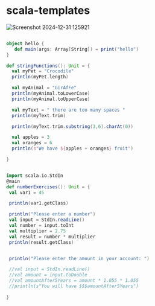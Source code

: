 # scala-templates

![Screenshot 2024-12-31 125921](https://github.com/user-attachments/assets/06d24cdb-f649-4497-985b-7ea79b540eb1)

```scala

object hello {
   def main(args: Array[String]) = print("hello")
}

```

```scala
def stringFunctions(): Unit = {
  val myPet = "Crocodile"
  println(myPet.length)

  val myAnimal = "GirAfFe"
  println(myAnimal.toLowerCase)
  println(myAnimal.toUpperCase)

  val myText = " there are too many spaces "
  println(myText.trim)

  println(myText.trim.substring(3,6).charAt(0))

  val apples = 3
  val oranges = 6
  println(s"We have ${apples + oranges} fruit")

}

```

  ```scala

import scala.io.StdIn
@main
def numberExercises(): Unit = {
   val var1 = 45

   println(var1.getClass)

   println("Please enter a number")
   val input = StdIn.readLine()
   val number = input.toInt
   val multiplier = 2.75
   val result = number * multiplier
   println(result.getClass)


   println("Please enter the amount in your account: ")

   //val input = StdIn.readLine()
   //val amount = input.toDouble
   //val amountAfter5Years = amount * 1.055 * 1.055
   //println(s"You will have $$$amountAfter5Years")
   
}
```
